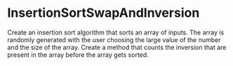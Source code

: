 # InsertionSortSwapAndInversion
Create an insertion sort algorithm that sorts an array of inputs. The array is randomly generated with the user choosing the large value of the number and the size of the array. Create a method that counts the inversion that are present in the array before the array gets sorted.
